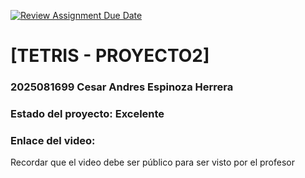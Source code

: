 [![Review Assignment Due Date](https://classroom.github.com/assets/deadline-readme-button-22041afd0340ce965d47ae6ef1cefeee28c7c493a6346c4f15d667ab976d596c.svg)](https://classroom.github.com/a/Et4r0lVo)
# [TETRIS - PROYECTO2]
### 2025081699 Cesar Andres Espinoza Herrera 

### Estado del proyecto: Excelente
### Enlace del video:
Recordar que el video debe ser público para ser visto por el profesor

